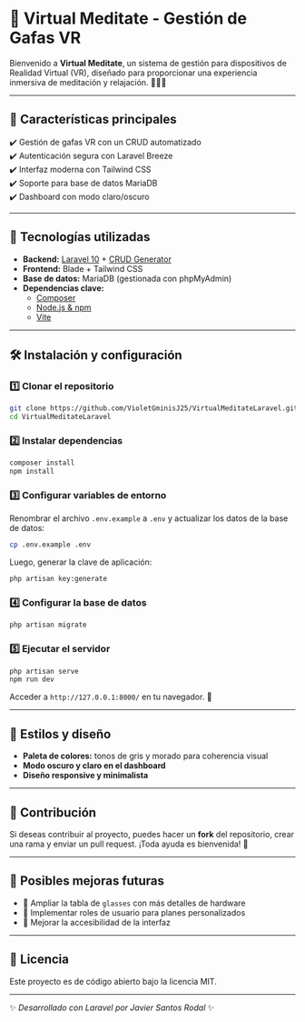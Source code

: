 # 🌿 Virtual Meditate - Gestión de Gafas VR

Bienvenido a **Virtual Meditate**, un sistema de gestión para dispositivos de Realidad Virtual (VR), diseñado para proporcionar una experiencia inmersiva de meditación y relajación. 🧘‍♂️🌿  

---

## 📌 Características principales
✔️ Gestión de gafas VR con un CRUD automatizado  
✔️ Autenticación segura con Laravel Breeze  
✔️ Interfaz moderna con Tailwind CSS  
✔️ Soporte para base de datos MariaDB  
✔️ Dashboard con modo claro/oscuro  

---

## 🚀 Tecnologías utilizadas
- **Backend:** [Laravel 10](https://laravel.com/) + [CRUD Generator](https://github.com/appzcoder/crud-generator)  
- **Frontend:** Blade + Tailwind CSS  
- **Base de datos:** MariaDB (gestionada con phpMyAdmin)  
- **Dependencias clave:**  
  - [Composer](https://getcomposer.org/)  
  - [Node.js & npm](https://nodejs.org/)  
  - [Vite](https://vitejs.dev/)  

---

## 🛠️ Instalación y configuración

### 1️⃣ **Clonar el repositorio**
```sh
git clone https://github.com/VioletGminisJ25/VirtualMeditateLaravel.git
cd VirtualMeditateLaravel
```

### 2️⃣ **Instalar dependencias**
```sh
composer install
npm install
```

### 3️⃣ **Configurar variables de entorno**
Renombrar el archivo `.env.example` a `.env` y actualizar los datos de la base de datos:
```sh
cp .env.example .env
```
Luego, generar la clave de aplicación:
```sh
php artisan key:generate
```

### 4️⃣ **Configurar la base de datos**
```sh
php artisan migrate
```

### 5️⃣ **Ejecutar el servidor**
```sh
php artisan serve
npm run dev
```
Acceder a `http://127.0.0.1:8000/` en tu navegador. 🚀  

---

## 🎨 Estilos y diseño
- **Paleta de colores:** tonos de gris y morado para coherencia visual  
- **Modo oscuro y claro en el dashboard**  
- **Diseño responsive y minimalista**  

---

## 👥 Contribución
Si deseas contribuir al proyecto, puedes hacer un **fork** del repositorio, crear una rama y enviar un pull request. ¡Toda ayuda es bienvenida! 💜  

---

## 📌 Posibles mejoras futuras
- 📌 Ampliar la tabla de `glasses` con más detalles de hardware  
- 📌 Implementar roles de usuario para planes personalizados  
- 📌 Mejorar la accesibilidad de la interfaz  

---

## 📝 Licencia
Este proyecto es de código abierto bajo la licencia MIT.  

---

✨ *Desarrollado con Laravel por Javier Santos Rodal* ✨

